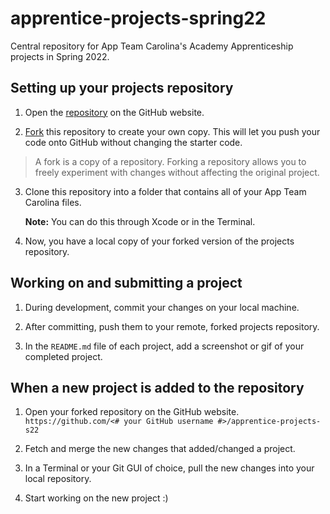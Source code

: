# apprentice-projects-spring22
Central repository for App Team Carolina's Academy Apprenticeship projects in Spring 2022.

## Setting up your projects repository
  1. Open the [repository](https://github.com/appteamcarolina/apprentice-projects-s22) on the GitHub website.

  2. [Fork](https://docs.github.com/en/get-started/quickstart/fork-a-repo) this repository to create your own copy. This will let you push your code onto GitHub without changing the starter code.
  
  > A fork is a copy of a repository. Forking a repository allows you to freely experiment with changes without affecting the original project.

  3. Clone this repository into a folder that contains all of your App Team Carolina files.

      **Note:** You can do this through Xcode or in the Terminal.

  4. Now, you have a local copy of your forked version of the projects repository.


## Working on and submitting a project
  1. During development, commit your changes on your local machine.

  2. After committing, push them to your remote, forked projects repository.

  3. In the `README.md` file of each project, add a screenshot or gif of your completed project.


## When a new project is added to the repository


  1. Open your forked repository on the GitHub website.
      `https://github.com/<# your GitHub username #>/apprentice-projects-s22`

  2. Fetch and merge the new changes that added/changed a project.

  3. In a Terminal or your Git GUI of choice, pull the new changes into your local repository.

  4. Start working on the new project :)
